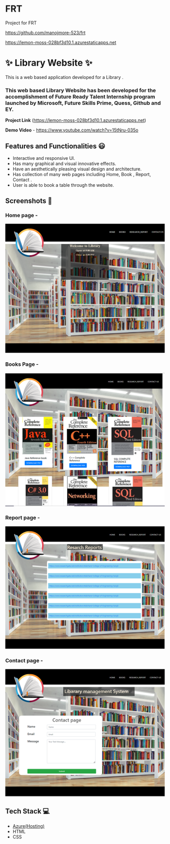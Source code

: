 # FRT
Project for FRT

https://github.com/manojmore-523/frt

https://lemon-moss-028bf3d10.1.azurestaticapps.net

# ✨ Library Website  ✨

This is a web based application developed for a Library .

### This web based Library Website has been developed for the accomplishment of Future Ready Talent Internship program launched by Microsoft, Future Skills Prime, Quess, Github and EY.


**Project Link** (https://lemon-moss-028bf3d10.1.azurestaticapps.net)


**Demo Video** -  https://www.youtube.com/watch?v=15tNru-035o

## Features and Functionalities 😃

- Interactive and responsive UI.
- Has many graphical and visual innovative effects.
- Have an aesthetically pleasing visual design and architecture.
- Has collection of many web pages including Home, Book , Report, Contact .
- User is able to book a table through the website.


## Screenshots 📸
### Home page -   
![](im/home.png)

### Books Page -
![](im/books.png)

### Report page -
![](im/report.png)

### Contact page -
![](im/contact.png)



## Tech Stack 💻

- [Azure(Hosting)](https://azure.microsoft.com/en-in/features/azure-portal/)
- HTML
- CSS

